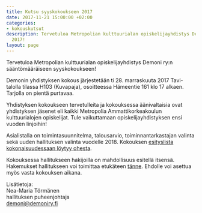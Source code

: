 ```yaml
---
title: Kutsu syyskokoukseen 2017
date: 2017-11-21 15:00:00 +02:00
categories:
- kokouskutsut
description: Tervetuloa Metropolian kulttuurialan opiskelijayhdistys Demoni ry:n syyskokoukseen
  2017!
layout: page
---
```


Tervetuloa Metropolian kulttuurialan opiskelijayhdistys Demoni ry:n sääntömääräiseen syyskokoukseen!

Demonin yhdistyksen kokous järjestetään ti 28. marraskuuta 2017 Tavi-talolla tilassa H103 (Kuvapaja), osoitteessa Hämeentie 161 klo 17 alkaen. Tarjolla on pientä purtavaa.

Yhdistyksen kokoukseen tervetulleita ja kokouksessa äänivaltaisia ovat yhdistyksen jäsenet eli kaikki Metropolia Ammattikorkeakoulun kulttuurialojen opiskelijat. Tule vaikuttamaan opiskelijayhdistyksen ensi vuoden linjoihin!

Asialistalla on toimintasuunnitelma, talousarvio, toiminnantarkastajan valinta sekä uuden hallituksen valinta vuodelle 2018. Kokouksen [esityslista kokonaisuudessaan löytyy ohesta](https://drive.google.com/file/d/1PaTgmsQ8Ug6lNg3MmN29bzgTs4pOWmFo/view?usp=sharing).

Kokouksessa hallitukseen hakijoilla on mahdollisuus esitellä itsensä. Hakemukset hallitukseen voi toimittaa etukäteen [tänne](https://goo.gl/forms/SIlEK3bwYLyLB3sg1). Ehdolle voi asettua myös vasta kokouksen aikana.

Lisätietoja:<br>
Nea-Maria Törmänen<br>
hallituksen puheenjohtaja<br>
demoni@demoniry.fi
